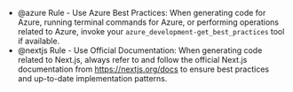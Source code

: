 - @azure Rule - Use Azure Best Practices: When generating code for Azure, running terminal commands for Azure, or performing operations related to Azure, invoke your `azure_development-get_best_practices` tool if available.
- @nextjs Rule - Use Official Documentation: When generating code related to Next.js, always refer to and follow the official Next.js documentation from https://nextjs.org/docs to ensure best practices and up-to-date implementation patterns.
